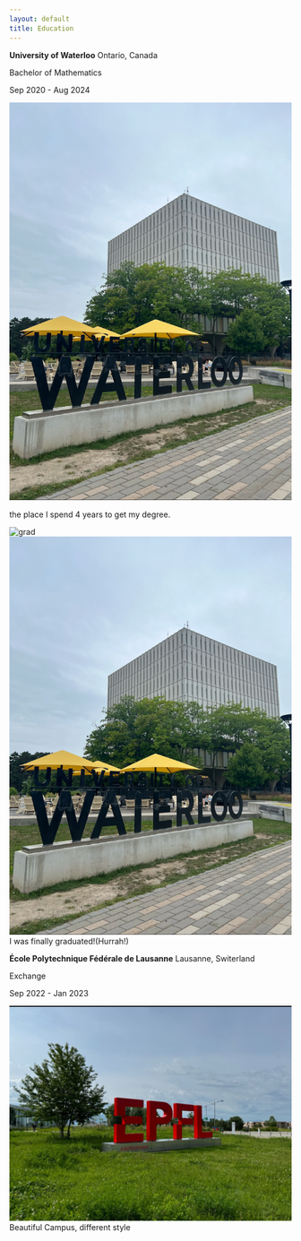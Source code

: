 ```yaml
---
layout: default
title: Education
---
```




**University of Waterloo** Ontario, Canada


Bachelor of Mathematics 

Sep 2020 - Aug 2024  

![uw](https://raw.githubusercontent.com/endElder/endElder.github.io/master/assets/img/uw.jpg)

 the place I spend 4 years to get my degree.

![grad](https://raw.githubusercontent.com/endElder/endElder.github.io/master/assets/img/grad1.jpg)
![uw](https://raw.githubusercontent.com/endElder/endElder.github.io/master/assets/img/uw.jpg)
I was finally graduated!(Hurrah!)


**École Polytechnique Fédérale de Lausanne** Lausanne, Switerland

Exchange 

Sep 2022 - Jan 2023  


![Epfl](https://raw.githubusercontent.com/endElder/endElder.github.io/master/assets/img/epfl.jpg)
Beautiful Campus, different style
